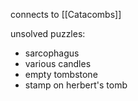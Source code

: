 connects to [[Catacombs]]

unsolved puzzles:
* sarcophagus
* various candles
* empty tombstone
* stamp on herbert's tomb
